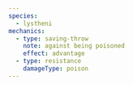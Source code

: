 ```yaml
---
species:
  - lystheni
mechanics:
  - type: saving-throw
    note: against being poisoned
    effect: advantage
  - type: resistance
    damageType: poison
---
```

